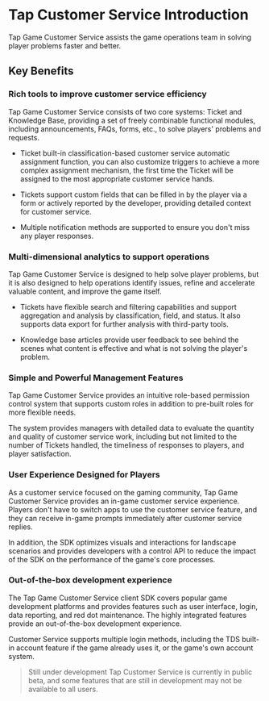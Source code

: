 # Tap Customer Service Introduction

Tap Game Customer Service assists the game operations team in solving player problems faster and better.

## Key Benefits

### Rich tools to improve customer service efficiency

Tap Game Customer Service consists of two core systems: Ticket and Knowledge Base, providing a set of freely combinable functional modules, including announcements, FAQs, forms, etc., to solve players' problems and requests.

- Ticket built-in classification-based customer service automatic assignment function, you can also customize triggers to achieve a more complex assignment mechanism, the first time the Ticket will be assigned to the most appropriate customer service hands.
    
- Tickets support custom fields that can be filled in by the player via a form or actively reported by the developer, providing detailed context for customer service.
    
- Multiple notification methods are supported to ensure you don't miss any player responses.
    

### Multi-dimensional analytics to support operations

Tap Game Customer Service is designed to help solve player problems, but it is also designed to help operations identify issues, refine and accelerate valuable content, and improve the game itself.

- Tickets have flexible search and filtering capabilities and support aggregation and analysis by classification, field, and status. It also supports data export for further analysis with third-party tools.
    
- Knowledge base articles provide user feedback to see behind the scenes what content is effective and what is not solving the player's problem.
    

### Simple and Powerful Management Features

Tap Game Customer Service provides an intuitive role-based permission control system that supports custom roles in addition to pre-built roles for more flexible needs.

The system provides managers with detailed data to evaluate the quantity and quality of customer service work, including but not limited to the number of Tickets handled, the timeliness of responses to players, and player satisfaction.

### User Experience Designed for Players

As a customer service focused on the gaming community, Tap Game Customer Service provides an in-game customer service experience. Players don't have to switch apps to use the customer service feature, and they can receive in-game prompts immediately after customer service replies.

In addition, the SDK optimizes visuals and interactions for landscape scenarios and provides developers with a control API to reduce the impact of the SDK on the performance of the game's core processes.

### Out-of-the-box development experience

The Tap Game Customer Service client SDK covers popular game development platforms and provides features such as user interface, login, data reporting, and red dot maintenance. The highly integrated features provide an out-of-the-box development experience.

Customer Service supports multiple login methods, including the TDS built-in account feature if the game already uses it, or the game's own account system.

  

>Still under development
>Tap Customer Service is currently in public beta, and some features that are still in development may not be available to all users.
